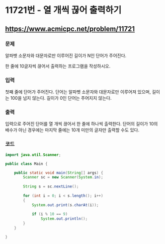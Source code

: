 # 11721번 - 열 개씩 끊어 출력하기

## https://www.acmicpc.net/problem/11721

### 문제

알파벳 소문자와 대문자로만 이루어진 길이가 N인 단어가 주어진다.

한 줄에 10글자씩 끊어서 출력하는 프로그램을 작성하시오.

### 입력

첫째 줄에 단어가 주어진다. 단어는 알파벳 소문자와 대문자로만 이루어져 있으며, 길이는 100을 넘지 않는다. 길이가 0인 단어는 주어지지 않는다.

### 출력

입력으로 주어진 단어를 열 개씩 끊어서 한 줄에 하나씩 출력한다. 단어의 길이가 10의 배수가 아닌 경우에는 마지막 줄에는 10개 미만의 글자만 출력할 수도 있다.

### 코드
``` java
import java.util.Scanner;

public class Main {

	public static void main(String[] args) {
		Scanner sc = new Scanner(System.in);
		
		String s = sc.nextLine();
		
		for (int i = 0; i < s.length(); i++)
		{
			System.out.print(s.charAt(i));
			
			if (i % 10 == 9)
				System.out.println();
		}
	}

}
```
